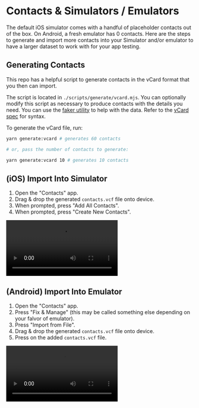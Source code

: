 # Contacts & Simulators / Emulators

The default iOS simulator comes with a handful of placeholder contacts out of the box. On Android, a fresh emulator has 0 contacts. Here are the steps to generate and import more contacts into your Simulator and/or emulator to have a larger dataset to work with for your app testing.

## Generating Contacts

This repo has a helpful script to generate contacts in the vCard format that you then can import.

The script is located in `./scripts/generate/vcard.mjs`. You can optionally modify this script as necessary to produce contacts with the details you need. You can use the [faker utility](https://fakerjs.dev/api/) to help with the data. Refer to the [vCard spec](https://www.rfc-editor.org/rfc/rfc6350.html) for syntax.

To generate the vCard file, run:

```bash
yarn generate:vcard # generates 60 contacts

# or, pass the number of contacts to generate:

yarn generate:vcard 10 # generates 10 contacts
```

## (iOS) Import Into Simulator

1. Open the "Contacts" app.
2. Drag & drop the generated `contacts.vcf` file onto device.
3. When prompted, press "Add All Contacts".
4. When prompted, press "Create New Contacts".

<video src="https://github.com/infinitered/ReactNativeEssentials/assets/1775841/21836320-2a9d-4ef3-9c27-ca605fe0b1d6" ></video>

## (Android) Import Into Emulator

1. Open the "Contacts" app.
2. Press "Fix & Manage" (this may be called something else depending on your falvor of emulator).
3. Press "Import from File".
4. Drag & drop the generated `contacts.vcf` file onto device.
5. Press on the added `contacts.vcf` file.

<video src="https://github.com/infinitered/ReactNativeEssentials/assets/1775841/aff9b8be-25fd-4994-9cb6-3a77363610b5" /></video>
